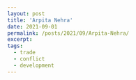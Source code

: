 ```yaml
---
layout: post
title: 'Arpita Nehra'
date: 2021-09-01
permalink: /posts/2021/09/Arpita-Nehra/
excerpt: 
tags:
  - trade
  - conflict
  - development
---
```


